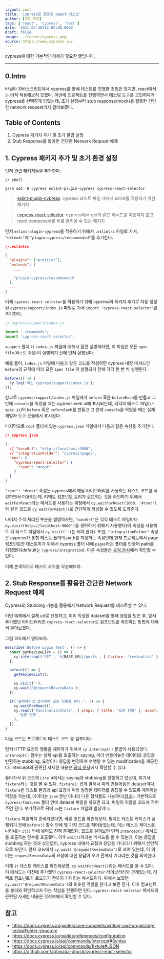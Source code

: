 ```yaml
---
layout: post
title: 'Cypress를 활용한 React 테스팅'
author: [3기_주모]
tags: ['react', 'cypress', 'test']
date: '2021-07-28T12:00:00.000Z'
draft: false
image: ../teaser/cypress.png
source: https://www.cypress.io/
---
```


cypress에 대한 기본적인 이해가 필요한 글입니다.

---

## 0.Intro

바닐라 자바스크립트에서 cypress를 통해 테스트를 진행한 경험은 있지만, react에서는 아직 적용해보지 못했다. 이번에 프로젝트를 진행하면서 테스팅 도구를 고민하다가 cypress를 선택하게 되었는데, 초기 설정부터 stub response(mock)를 활용한 간단한 network request까지 알아보겠다.

## Table of Contents

1. Cypress 패키지 추가 및 초기 환경 설정
2. Stub Response를 활용한 간단한 Network Request 예제

## 1. Cypress 패키지 추가 및 초기 환경 설정

먼저 관련 패키지들을 추가한다.

```shell
// shell

yarn add -D cypress eslint-plugin-cypress cypress-react-selector
```

> [eslint-plugin-cypress](https://github.com/cypress-io/eslint-plugin-cypress): cypress 테스트 파일 내에서 eslint를 적용하기 위한 패키지

> [cypress-react-selector](https://github.com/abhinaba-ghosh/cypress-react-selector): cypress에서 get과 같은 메서드를 이용하지 않고 react component를 바로 불러올 수 있는 패키지

먼저 `eslint-plugin-cypress`를 적용하기 위해서 `.eslintrc` 파일로 가서, `"extends"`에 `"plugin:cypress/recommended"`를 추가한다.

```json
//.eslintrc

{
  "plugins": ["prettier"],
  "extends": [
    ...

    "plugin:cypress/recommended"
  ],
  ...
}
```

이제 `cypress-react-selector`를 적용하기 위해 cypress의 패키지 추가로 자동 생성된 `cypress/support/index.js` 파일로 가서 `import 'cypress-react-selector'`를 추가한다.

```javascript
// cypress/support/index.js

import './commands';
import 'cypress-react-selector';
```

`support` 폴더 내 `index.js` 파일에 대해서 잠깐 설명하자면, 이 파일은 모든 `spec file(테스트 파일)`이 실행되기 전에 먼저 실행된다.

예를 들어, `index.js` 파일에 다음과 같은 코드를 작성하면 cypress 내장 메서드인 `before`의 규칙에 따라 모든 `spec file` 이 실행되기 전에 각각 한 번 씩 실행된다.

```javascript
before(() => {
  cy.log('여긴 cypress/support/index.js');
});
```

참고로 `cypress/support/index.js` 파일에서 `before` 혹은 `beforeEach`를 만들고 그 안에 `console`을 찍었을 때는 cypress web ui에 표시되는데, 각각의 테스트 파일(`\*. spec.js`)의 `before` 혹은 `beforeEach`를 만들고 그 안에 `console`을 찍었을 때는 실제 개발자 도구 콘솔에서 표시된다.

마지막으로 `root` 폴더에 있는 `cypress.json` 파일에서 다음과 같은 속성을 추가한다.

```json
// cypress.json

{
  // "baseUrl": "http://localhost:9000",
  // "integrationFolder": "cypress/pages",
  "env": {
    "cypress-react-selector": {
      "root": "#root"
    }
  }
}
```

`"root": "#root"` 속성은 cypress에서 해당 라이브러리를 사용하는 테스트 코드를 작성하면서 이용되는데, 리액트 컴포넌트 트리가 로드되는 것을 확인하기 위해서 `waitForReact`라는 메서드를 사용하는 과정에서 `cy.waitForReact(1000, '#root')`와 같은 코드를 `cy.waitForReact()`로 간단하게 작성할 수 있도록 도와준다.

나머지 주석 처리된 부분을 설명하자면, `"baseUrl"`은 각각 테스트 파일마다 `cy.visit(http://localhost:9000")`을 생략하기 위해서 사용했다(이 속성을 사용해도 각 테스트 파일에서 `cy.visit('')`는 써야 한다). 또한, `"integrationFolder"` 속성은 cypress가 통합 테스트 폴더의 path를 지정하는 속성인데 현재 프로젝트에서 page 컴포넌트만 테스트하기 위해서 cypress 폴더 내에 `pages`라는 폴더를 만들어 path를 지정했다(default는 `cypress/integration`). 다른 속성들은 [공식 문서](https://docs.cypress.io/guides/references/configuration)에서 확인할 수 있다.

이제 본격적으로 테스트 코드를 작성해보자.

## 2. Stub Response를 활용한 간단한 Network Request 예제

Cypress의 Stubbing 기능을 활용해서 Network Request를 테스트할 수 있다.

이번 예제에서 실제 url로 요청하고, 미리 작성된 dataset을 통해 응답을 받은 후, 앞서 추가했던 라이브러리인 `cypress-react-selector`로 컴포넌트를 확인하는 방법에 대해서 알아보겠다.

그럼 코드에서 알아보자.

```javascript
describe('Before Login Test', () => {
  const getReviewList = () => {
    cy.intercept('GET', `${BASE_URL}/posts`, { fixture: 'reviewList' }).as('requestReviewData');
  };

  before(() => {
    getReviewList();

    cy.visit('');
    cy.wait('@requestReviewData');
  });

  it('홈페이지에 접속하여 접종 현황을 본다.', () => {
    cy.waitForReact();
    cy.react('VaccinationState', { props: { title: '접종 현황' }, exact: true }).contains(
      '접종 현황',
    );
  });
}
```

다음 코드는 프로젝트의 테스트 코드 중 일부이다.

먼저 HTTP 요청의 행동을 제어하기 위해서 `cy.intercept()` 문법이 사용되었다. `intercept()` 함수는 실제 api를 호출하는 spying, 미리 만들어놓은 데이터로 응답을 반환하는 stubbing, 요청이나 응답을 변경하여 수행할 수 있는 modification을 제공한다. intercept와 관련된 자세한 내용은 [공식 문서](https://docs.cypress.io/api/commands/intercept)에서 확인할 수 있다.

돌아가서 위 코드의 `Line 4`에서는 spying과 stubbing을 진행하고 있는데, 여기서 `fixture`라는 것을 볼 수 있다. `fixture`는 쉽게 말해서 미리 만들어놓은 dataset이다. `fixture`은 테스트 환경과 api 요청에 따라 일정한 데이터를 응답할 수 있도록 제어하는 역할을 하는데, 데이터는 `json` 뿐만 아니라 다른 형식들도 가능하다([참조](https://docs.cypress.io/api/commands/fixture#JSON)). 기본적으로 `cypress/features` 폴더 안에 dataset 파일을 넣으면 되고, 파일의 이름을 코드에 적어주면 된다. 부가적으로 뒤에 `as`는 `fixture` 파일의 별칭이다.

`fixture` 파일까지 준비되었다면, 바로 코드를 확인해보자. 필자는 테스트 케이스가 실행되기 전에 `before()` 함수 안에 몇 가지 코드를 적어놓았는데, 이는 테스트 케이스를 나타내는 `it()` 안에 넣어도 전혀 문제없다. 코드를 살펴보면 먼저 `intercept()` 메서드를 호출하는 함수를 호출했다. 이후 `wait()`이라는 메서드를 볼 수 있는데, 이는 응답을 stubbing 하는 것과 상관없이, cypress 내에서 요청과 응답을 기다리기 위해서 선언적으로 쓰인다. 현재 코드에서 `cy.wait('@requestReviewData')`로 쓰여 있는데, 이 의미는 `requestReviewData`의 요청에 대한 응답이 오기 전까지 기다리는 것을 의미한다.

이제 `it` 테스트 케이스를 확인해보면, `cy.waitForReact()`라는 메서드를 볼 수 있다. 이 메서드는 이전에 추가했던 `cypress-react-selector` 라이브러리와 관계있는데, 리액트 컴포넌트가 로드되기 전까지 기다리는 메서드이다. 위에서 보았던 `cy.wait('@requestReviewData')`와 비슷한 역할을 한다고 보면 된다. 이후 컴포넌트를 불러와 확인하고자 하는 작업을 진행하면 된다. `cypress-react-selector` 메서드와 관련된 자세한 내용은 깃허브에서 확인할 수 있다.

## 참고

- https://docs.cypress.io/guides/core-concepts/writing-and-organizing-tests#Folder-structure
- https://docs.cypress.io/guides/references/configuration
- https://docs.cypress.io/api/commands/intercept#Syntax
- https://docs.cypress.io/api/commands/fixture#JSON
- https://github.com/abhinaba-ghosh/cypress-react-selector

